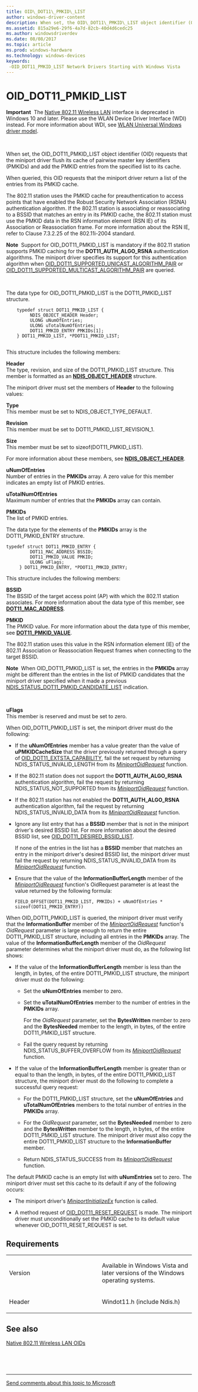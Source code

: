 ```yaml
---
title: OID\_DOT11\_PMKID\_LIST
author: windows-driver-content
description: When set, the OID\_DOT11\_PMKID\_LIST object identifier (OID) requests that the miniport driver flush its cache of pairwise master key identifiers (PMKIDs) and add the PMKID entries from the specified list to its cache.
ms.assetid: 815a29e6-29f6-4a7d-82cb-40d4d6cedc25
ms.author: windowsdriverdev
ms.date: 08/08/2017
ms.topic: article
ms.prod: windows-hardware
ms.technology: windows-devices
keywords: 
 -OID_DOT11_PMKID_LIST Network Drivers Starting with Windows Vista
---
```


# OID\_DOT11\_PMKID\_LIST


**Important**  The [Native 802.11 Wireless LAN](https://msdn.microsoft.com/library/windows/hardware/ff560690) interface is deprecated in Windows 10 and later. Please use the WLAN Device Driver Interface (WDI) instead. For more information about WDI, see [WLAN Universal Windows driver model](https://msdn.microsoft.com/library/windows/hardware/dn897672).

 

When set, the OID\_DOT11\_PMKID\_LIST object identifier (OID) requests that the miniport driver flush its cache of pairwise master key identifiers (PMKIDs) and add the PMKID entries from the specified list to its cache.

When queried, this OID requests that the miniport driver return a list of the entries from its PMKID cache.

The 802.11 station uses the PMKID cache for preauthentication to access points that have enabled the Robust Security Network Association (RSNA) authentication algorithm. If the 802.11 station is associating or reassociating to a BSSID that matches an entry in its PMKID cache, the 802.11 station must use the PMKID data in the RSN information element (RSN IE) of its Association or Reassociation frame. For more information about the RSN IE, refer to Clause 7.3.2.25 of the 802.11i-2004 standard.

**Note**  Support for OID\_DOT11\_PMKID\_LIST is mandatory if the 802.11 station supports PMKID caching for the **DOT11\_AUTH\_ALGO\_RSNA** authentication algorithms. The miniport driver specifies its support for this authentication algorithm when [OID\_DOT11\_SUPPORTED\_UNICAST\_ALGORITHM\_PAIR](oid-dot11-supported-unicast-algorithm-pair.md) or [OID\_DOT11\_SUPPORTED\_MULTICAST\_ALGORITHM\_PAIR](oid-dot11-supported-multicast-algorithm-pair.md) are queried.

 

The data type for OID\_DOT11\_PMKID\_LIST is the DOT11\_PMKID\_LIST structure.

```ManagedCPlusPlus
    typedef struct DOT11_PMKID_LIST {
         NDIS_OBJECT_HEADER Header; 
         ULONG uNumOfEntries;
         ULONG uTotalNumOfEntries;
         DOT11_PMKID_ENTRY PMKIDs[1];
    } DOT11_PMKID_LIST, *PDOT11_PMKID_LIST;
  
```

This structure includes the following members:

<a href="" id="header"></a>**Header**  
The type, revision, and size of the DOT11\_PMKID\_LIST structure. This member is formatted as an [**NDIS\_OBJECT\_HEADER**](https://msdn.microsoft.com/library/windows/hardware/ff566588) structure.

The miniport driver must set the members of **Header** to the following values:

<a href="" id="type"></a>**Type**  
This member must be set to NDIS\_OBJECT\_TYPE\_DEFAULT.

<a href="" id="revision"></a>**Revision**  
This member must be set to DOT11\_PMKID\_LIST\_REVISION\_1.

<a href="" id="size"></a>**Size**  
This member must be set to sizeof(DOT11\_PMKID\_LIST).

For more information about these members, see [**NDIS\_OBJECT\_HEADER**](https://msdn.microsoft.com/library/windows/hardware/ff566588).

<a href="" id="unumofentries"></a>**uNumOfEntries**  
Number of entries in the **PMKIDs** array. A zero value for this member indicates an empty list of PMKID entries.

<a href="" id="utotalnumofentries"></a>**uTotalNumOfEntries**  
Maximum number of entries that the **PMKIDs** array can contain.

<a href="" id="pmkids"></a>**PMKIDs**  
The list of PMKID entries.

The data type for the elements of the **PMKIDs** array is the DOT11\_PMKID\_ENTRY structure.

``` syntax
typedef struct DOT11_PMKID_ENTRY {         
         DOT11_MAC_ADDRESS BSSID;
         DOT11_PMKID_VALUE PMKID; 
         ULONG uFlags;   
     } DOT11_PMKID_ENTRY, *PDOT11_PMKID_ENTRY;
```

This structure includes the following members:

<a href="" id="bssid"></a>**BSSID**  
The BSSID of the target access point (AP) with which the 802.11 station associates. For more information about the data type of this member, see [**DOT11\_MAC\_ADDRESS**](https://msdn.microsoft.com/library/windows/hardware/ff548681).

<a href="" id="pmkid"></a>**PMKID**  
The PMKID value. For more information about the data type of this member, see [**DOT11\_PMKID\_VALUE**](dot11-pmkid-value.md).

The 802.11 station uses this value in the RSN information element (IE) of the 802.11 Association or Reassociation Request frames when connecting to the target BSSID.

**Note**  When OID\_DOT11\_PMKID\_LIST is set, the entries in the **PMKIDs** array might be different than the entries in the list of PMKID candidates that the miniport driver specified when it made a previous [NDIS\_STATUS\_DOT11\_PMKID\_CANDIDATE\_LIST](ndis-status-dot11-pmkid-candidate-list.md) indication.

 

<a href="" id="uflags"></a>**uFlags**  
This member is reserved and must be set to zero.

When OID\_DOT11\_PMKID\_LIST is set, the miniport driver must do the following:

-   If the **uNumOfEntries** member has a value greater than the value of **uPMKIDCacheSize** that the driver previously returned through a query of [OID\_DOT11\_EXTSTA\_CAPABILITY](oid-dot11-extsta-capability.md), fail the set request by returning NDIS\_STATUS\_INVALID\_LENGTH from its [*MiniportOidRequest*](https://msdn.microsoft.com/library/windows/hardware/ff559416) function.

-   If the 802.11 station does not support the **DOT11\_AUTH\_ALGO\_RSNA** authentication algorithm, fail the request by returning NDIS\_STATUS\_NOT\_SUPPORTED from its [*MiniportOidRequest*](https://msdn.microsoft.com/library/windows/hardware/ff559416) function.

-   If the 802.11 station has not enabled the **DOT11\_AUTH\_ALGO\_RSNA** authentication algorithm, fail the request by returning NDIS\_STATUS\_INVALID\_DATA from its [*MiniportOidRequest*](https://msdn.microsoft.com/library/windows/hardware/ff559416) function.

-   Ignore any list entry that has a **BSSID** member that is not in the miniport driver's desired BSSID list. For more information about the desired BSSID list, see [OID\_DOT11\_DESIRED\_BSSID\_LIST](oid-dot11-desired-bssid-list.md).

    If none of the entries in the list has a **BSSID** member that matches an entry in the miniport driver's desired BSSID list, the miniport driver must fail the request by returning NDIS\_STATUS\_INVALID\_DATA from its [*MiniportOidRequest*](https://msdn.microsoft.com/library/windows/hardware/ff559416) function.

-   Ensure that the value of the **InformationBufferLength** member of the [*MiniportOidRequest*](https://msdn.microsoft.com/library/windows/hardware/ff559416) function's OidRequest parameter is at least the value returned by the following formula:

    ```
    FIELD_OFFSET(DOT11_PMKID_LIST, PMKIDs) + uNumOfEntries * sizeof(DOT11_PMKID_ENTRY))
    ```

When OID\_DOT11\_PMKID\_LIST is queried, the miniport driver must verify that the **InformationBuffer** member of the [*MiniportOidRequest*](https://msdn.microsoft.com/library/windows/hardware/ff559416) function's *OidRequest* parameter is large enough to return the entire DOT11\_PMKID\_LIST structure, including all entries in the **PMKIDs** array. The value of the **InformationBufferLength** member of the *OidRequest* parameter determines what the miniport driver must do, as the following list shows:

-   If the value of the **InformationBufferLength** member is less than the length, in bytes, of the entire DOT11\_PMKID\_LIST structure, the miniport driver must do the following:

    -   Set the **uNumOfEntries** member to zero.

    -   Set the **uTotalNumOfEntries** member to the number of entries in the **PMKIDs** array.

        For the *OidRequest* parameter, set the **BytesWritten** member to zero and the **BytesNeeded** member to the length, in bytes, of the entire DOT11\_PMKID\_LIST structure.

    -   Fail the query request by returning NDIS\_STATUS\_BUFFER\_OVERFLOW from its [*MiniportOidRequest*](https://msdn.microsoft.com/library/windows/hardware/ff559416) function.

-   If the value of the **InformationBufferLength** member is greater than or equal to than the length, in bytes, of the entire DOT11\_PMKID\_LIST structure, the miniport driver must do the following to complete a successful query request:

    -   For the DOT11\_PMKID\_LIST structure, set the **uNumOfEntries** and **uTotalNumOfEntries** members to the total number of entries in the **PMKIDs** array.

    -   For the *OidRequest* parameter, set the **BytesNeeded** member to zero and the **BytesWritten** member to the length, in bytes, of the entire DOT11\_PMKID\_LIST structure. The miniport driver must also copy the entire DOT11\_PMKID\_LIST structure to the **InformationBuffer** member.

    -   Return NDIS\_STATUS\_SUCCESS from its [*MiniportOidRequest*](https://msdn.microsoft.com/library/windows/hardware/ff559416) function.

The default PMKID cache is an empty list with **uNumEntries** set to zero. The miniport driver must set this cache to its default if any of the following occurs:

-   The miniport driver's [*MiniportInitializeEx*](https://msdn.microsoft.com/library/windows/hardware/ff559389) function is called.

-   A method request of [OID\_DOT11\_RESET\_REQUEST](oid-dot11-reset-request.md) is made. The miniport driver must unconditionally set the PMKID cache to its default value whenever OID\_DOT11\_RESET\_REQUEST is set.

Requirements
------------

<table>
<colgroup>
<col width="50%" />
<col width="50%" />
</colgroup>
<tbody>
<tr class="odd">
<td><p>Version</p></td>
<td><p>Available in Windows Vista and later versions of the Windows operating systems.</p></td>
</tr>
<tr class="even">
<td><p>Header</p></td>
<td>Windot11.h (include Ndis.h)</td>
</tr>
</tbody>
</table>

## See also


[Native 802.11 Wireless LAN OIDs](https://msdn.microsoft.com/library/windows/hardware/ff560691)

 

 


--------------------
[Send comments about this topic to Microsoft](mailto:wsddocfb@microsoft.com?subject=Documentation%20feedback%20%5Bnetvista\netvista%5D:%20OID_DOT11_PMKID_LIST%20%20RELEASE:%20%288/8/2017%29&body=%0A%0APRIVACY%20STATEMENT%0A%0AWe%20use%20your%20feedback%20to%20improve%20the%20documentation.%20We%20don't%20use%20your%20email%20address%20for%20any%20other%20purpose,%20and%20we'll%20remove%20your%20email%20address%20from%20our%20system%20after%20the%20issue%20that%20you're%20reporting%20is%20fixed.%20While%20we're%20working%20to%20fix%20this%20issue,%20we%20might%20send%20you%20an%20email%20message%20to%20ask%20for%20more%20info.%20Later,%20we%20might%20also%20send%20you%20an%20email%20message%20to%20let%20you%20know%20that%20we've%20addressed%20your%20feedback.%0A%0AFor%20more%20info%20about%20Microsoft's%20privacy%20policy,%20see%20http://privacy.microsoft.com/default.aspx. "Send comments about this topic to Microsoft")


